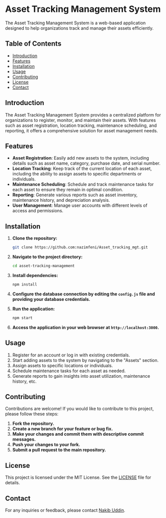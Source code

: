 # Asset Tracking Management System



The Asset Tracking Management System is a web-based application designed to help organizations track and manage their assets efficiently.

## Table of Contents

- [Introduction](#introduction)
- [Features](#features)
- [Installation](#installation)
- [Usage](#usage)
- [Contributing](#contributing)
- [License](#license)
- [Contact](#contact)

## Introduction

The Asset Tracking Management System provides a centralized platform for organizations to register, monitor, and maintain their assets. With features such as asset registration, location tracking, maintenance scheduling, and reporting, it offers a comprehensive solution for asset management needs.

## Features

- **Asset Registration**: Easily add new assets to the system, including details such as asset name, category, purchase date, and serial number.
- **Location Tracking**: Keep track of the current location of each asset, including the ability to assign assets to specific departments or individuals.
- **Maintenance Scheduling**: Schedule and track maintenance tasks for each asset to ensure they remain in optimal condition.
- **Reporting**: Generate various reports such as asset inventory, maintenance history, and depreciation analysis.
- **User Management**: Manage user accounts with different levels of access and permissions.

## Installation

1. **Clone the repository:**

    ```bash
    git clone https://github.com:nazimfeni/Asset_tracking_mgt.git
    ```

2. **Navigate to the project directory:**

    ```bash
    cd asset-tracking-management
    ```

3. **Install dependencies:**

    ```bash
    npm install
    ```

4. **Configure the database connection by editing the `config.js` file and providing your database credentials.**

5. **Run the application:**

    ```bash
    npm start
    ```

6. **Access the application in your web browser at `http://localhost:3000`.**

## Usage

1. Register for an account or log in with existing credentials.
2. Start adding assets to the system by navigating to the "Assets" section.
3. Assign assets to specific locations or individuals.
4. Schedule maintenance tasks for each asset as needed.
5. Generate reports to gain insights into asset utilization, maintenance history, etc.

## Contributing

Contributions are welcome! If you would like to contribute to this project, please follow these steps:

1. **Fork the repository.**
2. **Create a new branch for your feature or bug fix.**
3. **Make your changes and commit them with descriptive commit messages.**
4. **Push your changes to your fork.**
5. **Submit a pull request to the main repository.**

## License

This project is licensed under the MIT License. See the [LICENSE](LICENSE) file for details.

## Contact

For any inquiries or feedback, please contact [Nakib Uddin](mailto:nakibuiu@gmail.com).
